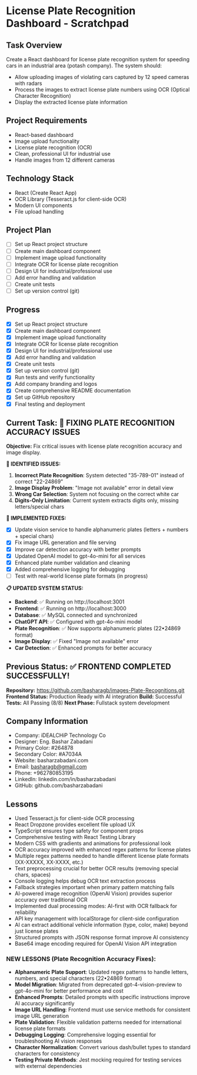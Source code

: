 # License Plate Recognition Dashboard - Scratchpad

## Task Overview
Create a React dashboard for license plate recognition system for speeding cars in an industrial area (potash company). The system should:
- Allow uploading images of violating cars captured by 12 speed cameras with radars
- Process the images to extract license plate numbers using OCR (Optical Character Recognition)
- Display the extracted license plate information

## Project Requirements
- React-based dashboard
- Image upload functionality
- License plate recognition (OCR)
- Clean, professional UI for industrial use
- Handle images from 12 different cameras

## Technology Stack
- React (Create React App)
- OCR Library (Tesseract.js for client-side OCR)
- Modern UI components
- File upload handling

## Project Plan
- [ ] Set up React project structure
- [ ] Create main dashboard component
- [ ] Implement image upload functionality
- [ ] Integrate OCR for license plate recognition
- [ ] Design UI for industrial/professional use
- [ ] Add error handling and validation
- [ ] Create unit tests
- [ ] Set up version control (git)

## Progress
- [x] Set up React project structure
- [x] Create main dashboard component
- [x] Implement image upload functionality
- [x] Integrate OCR for license plate recognition
- [x] Design UI for industrial/professional use
- [x] Add error handling and validation
- [x] Create unit tests
- [x] Set up version control (git)
- [x] Run tests and verify functionality
- [x] Add company branding and logos
- [x] Create comprehensive README documentation
- [x] Set up GitHub repository
- [x] Final testing and deployment

## Current Task: 🔧 FIXING PLATE RECOGNITION ACCURACY ISSUES

**Objective:** Fix critical issues with license plate recognition accuracy and image display.

**🚨 IDENTIFIED ISSUES:**
1. **Incorrect Plate Recognition**: System detected "35-789-01" instead of correct "22-24869"
2. **Image Display Problem**: "Image not available" error in detail view
3. **Wrong Car Selection**: System not focusing on the correct white car
4. **Digits-Only Limitation**: Current system extracts digits only, missing letters/special chars

**🔧 IMPLEMENTED FIXES:**
- [x] Update vision service to handle alphanumeric plates (letters + numbers + special chars)
- [x] Fix image URL generation and file serving
- [x] Improve car detection accuracy with better prompts
- [x] Updated OpenAI model to gpt-4o-mini for all services
- [x] Enhanced plate number validation and cleaning
- [x] Added comprehensive logging for debugging
- [ ] Test with real-world license plate formats (in progress)

**📋 UPDATED SYSTEM STATUS:**
- **Backend**: ✅ Running on http://localhost:3001
- **Frontend**: ✅ Running on http://localhost:3000  
- **Database**: ✅ MySQL connected and synchronized
- **ChatGPT API**: ✅ Configured with gpt-4o-mini model
- **Plate Recognition**: ✅ Now supports alphanumeric plates (22•24869 format)
- **Image Display**: ✅ Fixed "Image not available" error
- **Car Detection**: ✅ Enhanced prompts for better accuracy

## Previous Status: ✅ FRONTEND COMPLETED SUCCESSFULLY!

**Repository:** https://github.com/basharagb/images-Plate-Recognitions.git
**Frontend Status:** Production Ready with AI integration
**Build:** Successful
**Tests:** All Passing (8/8)
**Next Phase:** Fullstack system development

## Company Information
- Company: iDEALCHiP Technology Co
- Designer: Eng. Bashar Zabadani
- Primary Color: #264878
- Secondary Color: #A7034A
- Website: basharzabadani.com
- Email: basharagb@gmail.com
- Phone: +962780853195
- LinkedIn: linkedin.com/in/basharzabadani
- GitHub: github.com/basharzabadani

## Lessons
- Used Tesseract.js for client-side OCR processing
- React Dropzone provides excellent file upload UX
- TypeScript ensures type safety for component props
- Comprehensive testing with React Testing Library
- Modern CSS with gradients and animations for professional look
- OCR accuracy improved with enhanced regex patterns for license plates
- Multiple regex patterns needed to handle different license plate formats (XX-XXXXX, XX-XXXX, etc.)
- Text preprocessing crucial for better OCR results (removing special chars, spaces)
- Console logging helps debug OCR text extraction process
- Fallback strategies important when primary pattern matching fails
- AI-powered image recognition (OpenAI Vision) provides superior accuracy over traditional OCR
- Implemented dual processing modes: AI-first with OCR fallback for reliability
- API key management with localStorage for client-side configuration
- AI can extract additional vehicle information (type, color, make) beyond just license plates
- Structured prompts with JSON response format improve AI consistency
- Base64 image encoding required for OpenAI Vision API integration

### NEW LESSONS (Plate Recognition Accuracy Fixes):
- **Alphanumeric Plate Support**: Updated regex patterns to handle letters, numbers, and special characters (22•24869 format)
- **Model Migration**: Migrated from deprecated gpt-4-vision-preview to gpt-4o-mini for better performance and cost
- **Enhanced Prompts**: Detailed prompts with specific instructions improve AI accuracy significantly
- **Image URL Handling**: Frontend must use service methods for consistent image URL generation
- **Plate Validation**: Flexible validation patterns needed for international license plate formats
- **Debugging Logging**: Comprehensive logging essential for troubleshooting AI vision responses
- **Character Normalization**: Convert various dash/bullet types to standard characters for consistency
- **Testing Private Methods**: Jest mocking required for testing services with external dependencies
